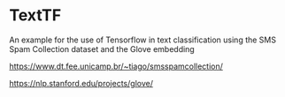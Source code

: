 # TextTF

An example for the use of Tensorflow in text classification using the SMS Spam Collection dataset and the Glove embedding

https://www.dt.fee.unicamp.br/~tiago/smsspamcollection/

https://nlp.stanford.edu/projects/glove/
